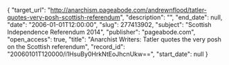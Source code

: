 {
  "target_url": "http://anarchism.pageabode.com/andrewnflood/tatler-quotes-very-posh-scottish-referendum", 
  "description": "", 
  "end_date": null, 
  "date": "2006-01-01T12:00:00", 
  "slug": 277413902, 
  "subject": "Scottish Independence Referendum 2014", 
  "publisher": "pageabode.com", 
  "open_access": true, 
  "title": "Anarchist Writers: Tatler quotes the very posh on the Scottish referendum", 
  "record_id": "20060101T120000/i1HsuBy0HrkNtEoJhcnUkw==", 
  "start_date": null
}

